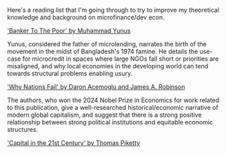 Here's a reading list that I'm going through to try to improve my theoretical knowledge and background on microfinance/dev econ.

['Banker To The Poor' by Muhammad Yunus](https://archive.org/details/BankerToThePoor/page/n11/mode/2up)

Yunus, considered the father of microlending, narrates the birth of the movement in the midst of Bangladesh's 1974 famine.
He details the use-case for microcredit in spaces where large NGOs fall short or priorities are misaligned, and why local economies in the developing world can tend towards structural problems enabling usury.


['Why Nations Fail' by Daron Acemoglu and James A. Robinson](https://ia801506.us.archive.org/27/items/WhyNationsFailTheOriginsODaronAcemoglu/Why-Nations-Fail_-The-Origins-o-Daron-Acemoglu.pdf)

The authors, who won the 2024 Nobel Prize in Economics for work related to this publication, give a well-researched historical/economic narrative of modern global capitalism, 
and suggest that there is a strong positive relationship between strong political institutions and equitable economic structures.

['Capital in the 21st Century' by Thomas Piketty](https://archive.org/details/isbn_9780674430006)

